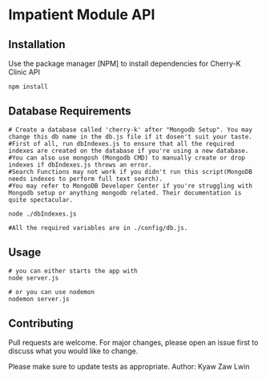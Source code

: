 # Impatient Module API

## Installation

Use the package manager [NPM] to install dependencies for Cherry-K Clinic API

```nodejs
npm install 
```

## Database Requirements
```
# Create a database called 'cherry-k' after "Mongodb Setup". You may change this db name in the db.js file if it dosen't suit your taste.
#First of all, run dbIndexes.js to ensure that all the required indexes are created on the database if you're using a new database.
#You can also use mongosh (Mongodb CMD) to manually create or drop indexes if dbIndexes.js throws an error.
#Search Functions may not work if you didn't run this script(MongoDB needs indexes to perform full text search).
#You may refer to MongoDB Developer Center if you're struggling with Mongodb setup or anything mongodb related. Their documentation is quite spectacular.

node ./dbIndexes.js

#All the required variables are in ./config/db.js.
```

## Usage

```nodejs 
# you can either starts the app with 
node server.js

# or you can use nodemon 
nodemon server.js

```

## Contributing

Pull requests are welcome. For major changes, please open an issue first
to discuss what you would like to change.

Please make sure to update tests as appropriate.
Author: Kyaw Zaw Lwin
